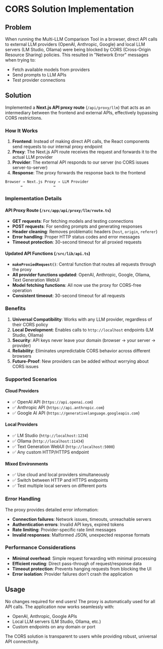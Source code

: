 # CORS Solution Implementation

## Problem

When running the Multi-LLM Comparison Tool in a browser, direct API calls to external LLM providers (OpenAI, Anthropic, Google) and local LLM servers (LM Studio, Ollama) were being blocked by CORS (Cross-Origin Resource Sharing) policies. This resulted in "Network Error" messages when trying to:

- Fetch available models from providers
- Send prompts to LLM APIs
- Test provider connections

## Solution

Implemented a **Next.js API proxy route** (`/api/proxy/llm`) that acts as an intermediary between the frontend and external APIs, effectively bypassing CORS restrictions.

### How It Works

1. **Frontend**: Instead of making direct API calls, the React components send requests to our internal proxy endpoint
2. **Proxy**: The Next.js API route receives the request and forwards it to the actual LLM provider
3. **Provider**: The external API responds to our server (no CORS issues server-to-server)
4. **Response**: The proxy forwards the response back to the frontend

```
Browser → Next.js Proxy → LLM Provider
       ←              ←
```

### Implementation Details

#### API Proxy Route (`/src/app/api/proxy/llm/route.ts`)

- **GET requests**: For fetching models and testing connections
- **POST requests**: For sending prompts and generating responses
- **Header cleaning**: Removes problematic headers (`host`, `origin`, `referer`)
- **Error handling**: Proper HTTP status codes and error messages
- **Timeout protection**: 30-second timeout for all proxied requests

#### Updated API Functions (`/src/lib/api.ts`)

- **`makeProxiedRequest()`**: Central function that routes all requests through the proxy
- **All provider functions updated**: OpenAI, Anthropic, Google, Ollama, Text Generation WebUI
- **Model fetching functions**: All now use the proxy for CORS-free operation
- **Consistent timeout**: 30-second timeout for all requests

### Benefits

1. **Universal Compatibility**: Works with any LLM provider, regardless of their CORS policy
2. **Local Development**: Enables calls to `http://localhost` endpoints (LM Studio, Ollama)
3. **Security**: API keys never leave your domain (browser → your server → provider)
4. **Reliability**: Eliminates unpredictable CORS behavior across different browsers
5. **Future-Proof**: New providers can be added without worrying about CORS issues

### Supported Scenarios

#### Cloud Providers
- ✅ OpenAI API (`https://api.openai.com`)
- ✅ Anthropic API (`https://api.anthropic.com`) 
- ✅ Google AI API (`https://generativelanguage.googleapis.com`)

#### Local Providers
- ✅ LM Studio (`http://localhost:1234`)
- ✅ Ollama (`http://localhost:11434`)
- ✅ Text Generation WebUI (`http://localhost:5000`)
- ✅ Any custom HTTP/HTTPS endpoint

#### Mixed Environments
- ✅ Use cloud and local providers simultaneously
- ✅ Switch between HTTP and HTTPS endpoints
- ✅ Test multiple local servers on different ports

### Error Handling

The proxy provides detailed error information:

- **Connection failures**: Network issues, timeouts, unreachable servers
- **Authentication errors**: Invalid API keys, expired tokens
- **Rate limiting**: Provider-specific rate limit messages
- **Invalid responses**: Malformed JSON, unexpected response formats

### Performance Considerations

- **Minimal overhead**: Simple request forwarding with minimal processing
- **Efficient routing**: Direct pass-through of request/response data
- **Timeout protection**: Prevents hanging requests from blocking the UI
- **Error isolation**: Provider failures don't crash the application

## Usage

No changes required for end users! The proxy is automatically used for all API calls. The application now works seamlessly with:

- OpenAI, Anthropic, Google APIs
- Local LLM servers (LM Studio, Ollama, etc.)
- Custom endpoints on any domain or port

The CORS solution is transparent to users while providing robust, universal API connectivity.